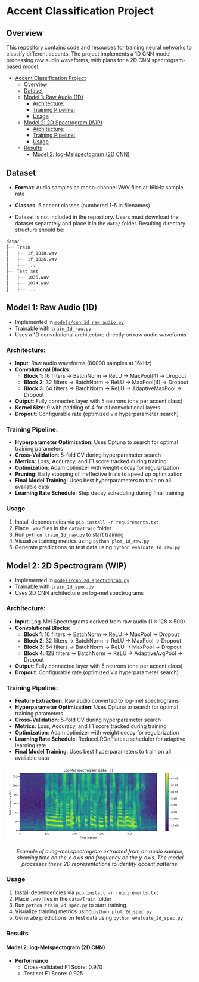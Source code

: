 # Accent Classification Project

## Overview
This repository contains code and resources for training neural networks to classify different accents. The project implements a 1D CNN model processing raw audio waveforms, with plans for a 2D CNN spectrogram-based model.

- [Accent Classification Project](#accent-classification-project)
  - [Overview](#overview)
  - [Dataset](#dataset)
  - [Model 1: Raw Audio (1D)](#model-1-raw-audio-1d)
    - [Architecture:](#architecture)
    - [Training Pipeline:](#training-pipeline)
    - [Usage](#usage)
  - [Model 2: 2D Spectrogram (WIP)](#model-2-2d-spectrogram-wip)
    - [Architecture:](#architecture-1)
    - [Training Pipeline:](#training-pipeline-1)
    - [Usage](#usage-1)
  - [Results](#results)
    - [Model 2: log-Melspectogram (2D CNN)](#model-2-log-melspectogram-2d-cnn)

## Dataset
- **Format**: Audio samples as mono-channel WAV files at 16kHz sample rate
- **Classes**: 5 accent classes (numbered 1-5 in filenames)

- Dataset is not included in the repository. Users must download the dataset separately and place it in the `data/` folder. Resulting directory structure should be:
```
data/
├── Train
│   ├── 1f_1018.wav
│   ├── 1f_1026.wav
│   ├── ...
├── Test set
│   ├── 1035.wav
│   ├── 1074.wav
│   ├── ...
```

## Model 1: Raw Audio (1D)
- Implemented in [`models/cnn_1d_raw_audio.py`](models/cnn_1d_raw_audio.py)
- Trainable with [`train_1d_raw.py`](train_1d_raw.py)
- Uses a 1D convolutional architecture directly on raw audio waveforms

### Architecture:
- **Input**: Raw audio waveforms (80000 samples at 16kHz)
- **Convolutional Blocks**: 
  - **Block 1**: 16 filters → BatchNorm → ReLU → MaxPool(4) → Dropout
  - **Block 2**: 32 filters → BatchNorm → ReLU → MaxPool(4) → Dropout
  - **Block 3**: 64 filters → BatchNorm → ReLU → AdaptiveMaxPool → Dropout
- **Output**: Fully connected layer with 5 neurons (one per accent class)
- **Kernel Size**: 9 with padding of 4 for all convolutional layers
- **Dropout**: Configurable rate (optimized via hyperparameter search)

### Training Pipeline:
- **Hyperparameter Optimization**: Uses Optuna to search for optimal training parameters
- **Cross-Validation**: 5-fold CV during hyperparameter search
- **Metrics**: Loss, Accuracy, and F1 score tracked during training
- **Optimization**: Adam optimizer with weight decay for regularization
- **Pruning**: Early stopping of ineffective trials to speed up optimization
- **Final Model Training**: Uses best hyperparameters to train on all available data
- **Learning Rate Schedule**: Step decay scheduling during final training

### Usage
1. Install dependencies via `pip install -r requirements.txt`
2. Place `.wav` files in the `data/Train` folder
3. Run `python train_1d_raw.py` to start training
4. Visualize training metrics using `python plot_1d_raw.py`
5. Generate predictions on test data using `python evaluate_1d_raw.py`

## Model 2: 2D Spectrogram (WIP)
- Implemented in [`models/cnn_2d_spectrogram.py`](models/cnn_2d_spectrogram.py)
- Trainable with [`train_2d_spec.py`](train_2d_spec.py)
- Uses 2D CNN architecture on log-mel spectrograms

### Architecture:
- **Input**: Log-Mel Spectrograms derived from raw audio (1 × 128 × 500)
- **Convolutional Blocks**: 
  - **Block 1**: 16 filters → BatchNorm → ReLU → MaxPool → Dropout
  - **Block 2**: 32 filters → BatchNorm → ReLU → MaxPool → Dropout
  - **Block 3**: 64 filters → BatchNorm → ReLU → MaxPool → Dropout
  - **Block 4**: 128 filters → BatchNorm → ReLU → AdaptiveAvgPool → Dropout
- **Output**: Fully connected layer with 5 neurons (one per accent class)
- **Dropout**: Configurable rate (optimized via hyperparameter search)

### Training Pipeline:
- **Feature Extraction**: Raw audio converted to log-mel spectrograms
- **Hyperparameter Optimization**: Uses Optuna to search for optimal training parameters
- **Cross-Validation**: 5-fold CV during hyperparameter search
- **Metrics**: Loss, Accuracy, and F1 score tracked during training
- **Optimization**: Adam optimizer with weight decay for regularization
- **Learning Rate Schedule**: ReduceLROnPlateau scheduler for adaptive learning rate
- **Final Model Training**: Uses best hyperparameters to train on all available data

<!-- Example picture Figures/spectogram_example.png -->
[![Spectrogram Example](Figures/spectrogram_example.png)](Figures/spectrogram_example.png)
<div align="center">
  <i>Example of a log-mel spectrogram extracted from an audio sample, showing time on the x-axis and frequency on the y-axis. The model processes these 2D representations to identify accent patterns.</i>
</div>

### Usage
1. Install dependencies via `pip install -r requirements.txt`
2. Place `.wav` files in the `data/Train` folder
3. Run `python train_2d_spec.py` to start training
4. Visualize training metrics using `python plot_2d_spec.py`
5. Generate predictions on test data using `python evaluate_2d_spec.py`

### Results
#### Model 2: log-Melspectogram (2D CNN)
- **Performance**:
  - Cross-validated F1 Score: 0.970
  - Test set F1 Score: 0.925